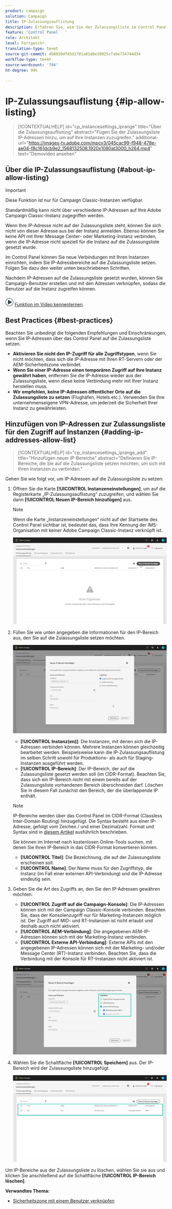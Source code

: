 ```yaml
---
product: campaign
solution: Campaign
title: IP-Zulassungsauflistung
description: Erfahren Sie, wie Sie der Zulassungsliste im Control Panel IP-Adressen für den Zugriff auf Instanzen hinzufügen.
feature: 'Control Panel   '
role: Architekt
level: Fortgeschr.
translation-type: tm+mt
source-git-commit: 4b8020dfd5d1f81a81d0e20025cfabe734744d34
workflow-type: tm+mt
source-wordcount: '794'
ht-degree: 99%

---
```



# IP-Zulassungsauflistung {#ip-allow-listing}

>[!CONTEXTUALHELP]
>id="cp_instancesettings_iprange"
>title="Über die Zulassungsauflistung"
>abstract="Fügen Sie der Zulassungsliste IP-Adressen hinzu, um auf Ihre Instanzen zuzugreifen."
>additional-url="https://images-tv.adobe.com/mpcv3/045cac99-f948-478e-ae04-f8c161dcb9e2_1568132508.1920x1080at3000_h264.mp4" text="Demovideo ansehen"

## Über die IP-Zulassungsauflistung {#about-ip-allow-listing}

>[!IMPORTANT]
>
>Diese Funktion ist nur für Campaign Classic-Instanzen verfügbar.

Standardmäßig kann nicht über verschiedene IP-Adressen auf Ihre Adobe Campaign Classic-Instanz zugegriffen werden.

Wenn Ihre IP-Adresse nicht auf der Zulassungsliste steht, können Sie sich nicht von dieser Adresse aus bei der Instanz anmelden. Ebenso können Sie keine API mit Ihrer Message Center- oder Marketing-Instanz verbinden, wenn die IP-Adresse nicht speziell für die Instanz auf die Zulassungsliste gesetzt wurde.

Im Control Panel können Sie neue Verbindungen mit Ihren Instanzen einrichten, indem Sie IP-Adressbereiche auf die Zulassungsliste setzen. Folgen Sie dazu den weiter unten beschriebenen Schritten.

Nachdem IP-Adressen auf die Zulassungsliste gesetzt wurden, können Sie Campaign-Benutzer erstellen und mit den Adressen verknüpfen, sodass die Benutzer auf die Instanz zugreifen können.

![](assets/do-not-localize/how-to-video.png) [Funktion im Video kennenlernen](https://experienceleague.adobe.com/docs/campaign-classic-learn/control-panel/instance-settings/ip-allow-listing.html?lang=de#instance-settings).

## Best Practices {#best-practices}

Beachten Sie unbedingt die folgenden Empfehlungen und Einschränkungen, wenn Sie IP-Adressen über das Control Panel auf die Zulassungsliste setzen.

* **Aktivieren Sie nicht den IP-Zugriff für alle Zugriffstypen**, wenn Sie nicht möchten, dass sich die IP-Adresse mit Ihren RT-Servern oder der AEM-Sicherheitszone verbindet.
* **Wenn Sie einer IP-Adresse einen temporären Zugriff auf Ihre Instanz gewährt haben**, entfernen Sie die IP-Adresse wieder aus der Zulassungsliste, wenn diese keine Verbindung mehr mit Ihrer Instanz herstellen muss.
* **Wir empfehlen, keine IP-Adressen öffentlicher Orte auf die Zulassungsliste zu setzen** (Flughäfen, Hotels etc.). Verwenden Sie Ihre unternehmenseigene VPN-Adresse, um jederzeit die Sicherheit Ihrer Instanz zu gewährleisten.

## Hinzufügen von IP-Adressen zur Zulassungsliste für den Zugriff auf Instanzen {#adding-ip-addresses-allow-list}

>[!CONTEXTUALHELP]
>id="cp_instancesettings_iprange_add"
>title="Hinzufügen neuer IP-Bereiche"
>abstract="Definieren Sie IP-Bereiche, die Sie auf die Zulassungsliste setzen möchten, um sich mit Ihren Instanzen zu verbinden."

Gehen Sie wie folgt vor, um IP-Adressen auf die Zulassungsliste zu setzen:

1. Öffnen Sie die Karte **[!UICONTROL Instanzeneinstellungen]**, um auf die Registerkarte „IP-Zulassungsauflistung“ zuzugreifen, und wählen Sie dann **[!UICONTROL Neuen IP-Bereich hinzufügen]** aus.

   >[!NOTE]
   >
   >Wenn die Karte „Instanzeneinstellungen“ nicht auf der Startseite des Control Panel sichtbar ist, bedeutet das, dass Ihre Kennung der IMS-Organisation mit keiner Adobe Campaign Classic-Instanz verknüpft ist.

   ![](assets/ip_whitelist_list1.png)

1. Füllen Sie wie unten angegeben die Informationen für den IP-Bereich aus, den Sie auf die Zulassungsliste setzen möchten.

   ![](assets/ip_whitelist_add1.png)

   * **[!UICONTROL Instanz(en)]**: Die Instanzen, mit denen sich die IP-Adressen verbinden können. Mehrere Instanzen können gleichzeitig bearbeitet werden. Beispielsweise kann die IP-Zulassungsauflistung im selben Schritt sowohl für Produktions- als auch für Staging-Instanzen ausgeführt werden.
   * **[!UICONTROL IP-Bereich]**: Der IP-Bereich, der auf die Zulassungsliste gesetzt werden soll (im CIDR-Format). Beachten Sie, dass sich ein IP-Bereich nicht mit einem bereits auf der Zulassungsliste vorhandenen Bereich überschneiden darf. Löschen Sie in diesem Fall zunächst den Bereich, der die überlappende IP enthält.

   >[!NOTE]
   >
   >IP-Bereiche werden über das Control Panel im CIDR-Format (Classless Inter-Domain Routing) hinzugefügt. Die Syntax besteht aus einer IP-Adresse, gefolgt vom Zeichen / und einer Dezimalzahl. Format und Syntax sind in [diesem Artikel](https://whatismyipaddress.com/cidr) ausführlich beschrieben.
   >
   >Sie können im Internet nach kostenlosen Online-Tools suchen, mit denen Sie Ihren IP-Bereich in das CIDR-Format konvertieren können.

   * **[!UICONTROL Titel]**: Die Bezeichnung, die auf der Zulassungsliste erscheinen soll.
   * **[!UICONTROL Name]**: Der Name muss für den Zugriffstyp, die Instanz (im Fall einer externen API-Verbindung) und die IP-Adresse eindeutig sein.


1. Geben Sie die Art des Zugriffs an, den Sie den IP-Adressen gewähren möchten:

   * **[!UICONTROL Zugriff auf die Campaign-Konsole]**: Die IP-Adressen können sich mit der Campaign Classic-Konsole verbinden. Beachten Sie, dass der Konsolenzugriff nur für Marketing-Instanzen möglich ist. Der Zugriff auf MID- und RT-Instanzen ist nicht erlaubt und deshalb auch nicht aktiviert.
   * **[!UICONTROL AEM-Verbindung]**: Die angegebenen AEM-IP-Adressen können sich mit der Marketing-Instanz verbinden.
   * **[!UICONTROL Externe API-Verbindung]**: Externe APIs mit den angegebenen IP-Adressen können sich mit der Marketing- und/oder Message Center (RT)-Instanz verbinden. Beachten Sie, dass die Verbindung mit der Konsole für RT-Instanzen nicht aktiviert ist.

   ![](assets/ip_whitelist_acesstype.png)

1. Wählen Sie die Schaltfläche **[!UICONTROL Speichern]** aus. Der IP-Bereich wird der Zulassungsliste hinzugefügt.

   ![](assets/ip_whitelist_added.png)

Um IP-Bereiche aus der Zulassungsliste zu löschen, wählen Sie sie aus und klicken Sie anschließend auf die Schaltfläche **[!UICONTROL IP-Bereich löschen]**.

**Verwandtes Thema:**

* [Sicherheitszone mit einem Benutzer verknüpfen](https://docs.campaign.adobe.com/doc/AC/en/INS_Additional_configurations_Configuring_Campaign_server.html#Linking_a_security_zone_to_an_operator)
